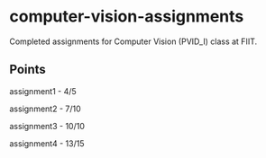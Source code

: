 # computer-vision-assignments
Completed assignments for Computer Vision (PVID_I) class at FIIT.

## Points
assignment1 - 4/5

assignment2 - 7/10

assignment3 - 10/10

assignment4 - 13/15
